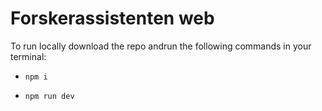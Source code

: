 Forskerassistenten web
======================

To run locally download the repo andrun the following commands in your terminal:
- ```npm i```

- ```npm run dev```
